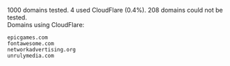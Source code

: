 1000 domains tested. 4 used CloudFlare (0.4%). 208 domains could not be tested.<br>
Domains using CloudFlare:
```
epicgames.com
fontawesome.com
networkadvertising.org
unrulymedia.com
```
	